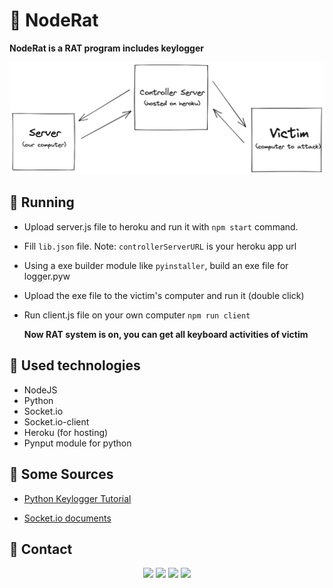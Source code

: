 
# 👾 NodeRat
**NodeRat is a RAT program includes keylogger**

![.](https://github.com/Noirrs/NodeRat/blob/main/assets/hierarchy.png)


## 👟 Running

* Upload server.js file to heroku and run it with `npm start` command.
* Fill `lib.json` file. Note: `controllerServerURL` is your heroku app url
* Using a exe builder module like `pyinstaller`, build an exe file for logger.pyw 
* Upload the exe file to the victim's computer and run it (double click)
* Run client.js file on your own computer `npm run client`

   **Now RAT system is on, you can get all keyboard activities of victim**

## 🦾 Used technologies

* NodeJS
* Python
* Socket.io
* Socket.io-client
* Heroku (for hosting)
* Pynput module for python

## 🤳 Some Sources

* [Python Keylogger Tutorial](https://www.youtube.com/watch?v=yvHrNlAF0Y0) 

* [Socket.io documents](https://socket.io/)


## 📱 Contact

<div align="center">
<a href="https://github.com/Noirrs" target="_blank"><img src="https://img.shields.io/badge/Noirrs%20-191717.svg?&style=for-the-badge&logo=github&logoColor=white"></a>
<a href="https://discord.com/users/922078187788308510" target="_blank"><img src="https://shields.io/badge/Noir-111111.svg?&style=for-the-badge&logo=discord"></a>
<a href="https://www.npmjs.com/~noirscode" target="_blank"><img src="https://shields.io/badge/Noirscode-111111.svg?&style=for-the-badge&logo=npm"></a>
<a href="https://open.spotify.com/user/oitziwwbyioezmtmfndiu3qqw" target= "_blank"><img src="https://img.shields.io/badge/Spotify%20-1ed760.svg?&style=for-the-badge&logo=spotify&logoColor=black"></a>
  </div>

